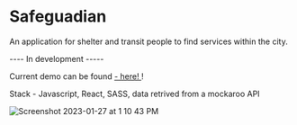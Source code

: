 # Safeguadian
An application for shelter and transit people to find services within the city.

---- In development -----

Current demo can be found <a href="https://alexannmill.github.io/safeguardian/" target="_blank" > - here! <a/>!


  Stack - Javascript, React, SASS, data retrived from a mockaroo API
 

![Screenshot 2023-01-27 at 1 10 43 PM](https://user-images.githubusercontent.com/106779840/215296359-592f3e1e-be4e-4d68-86f2-da9fb8304129.png)
